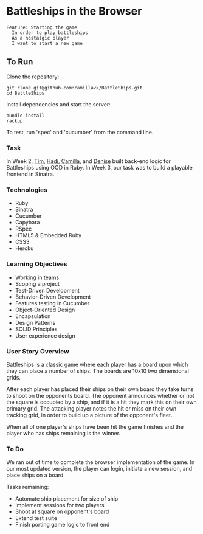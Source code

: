 # Battleships in the Browser

```
Feature: Starting the game
  In order to play battleships
  As a nostalgic player
  I want to start a new game
```

## To Run

Clone the repository:
```
git clone git@github.com:camillavk/BattleShips.git
cd BattleShips
```
Install dependencies and start the server:
```
bundle install
rackup
```
To test, run 'spec' and 'cucumber' from the command line.

### Task

In Week 2, [Tim](https://github.com/scully87), [Hadi](https://github.com/Schlap), [Camilla](https://github.com/camillavk), and [Denise](https://github.com/deniseyu) built back-end logic for Battleships using OOD in Ruby. In Week 3, our task was to build a playable frontend in Sinatra.

### Technologies

* Ruby
* Sinatra
* Cucumber
* Capybara
* RSpec
* HTML5 & Embedded Ruby
* CSS3
* Heroku

### Learning Objectives

* Working in teams
* Scoping a project
* Test-Driven Development
* Behavior-Driven Development
* Features testing in Cucumber
* Object-Oriented Design
* Encapsulation
* Design Patterns
* SOLID Principles
* User experience design

### User Story Overview

Battleships is a classic game where each player has a board upon which they can place a number of ships. The boards are 10x10 two dimensional grids.

After each player has placed their ships on their own board they take turns to shoot on the opponents board. The opponent announces whether or not the square is occupied by a ship, and if it is a hit they mark this on their own primary grid. The attacking player notes the hit or miss on their own tracking grid, in order to build up a picture of the opponent's fleet.

When all of one player's ships have been hit the game finishes and the player who has ships remaining is the winner.

### To Do

We ran out of time to complete the browser implementation of the game. In our most updated version, the player can login, initiate a new session, and place ships on a board.

Tasks remaining:

* Automate ship placement for size of ship
* Implement sessions for two players
* Shoot at square on opponent's board
* Extend test suite
* Finish porting game logic to front end
